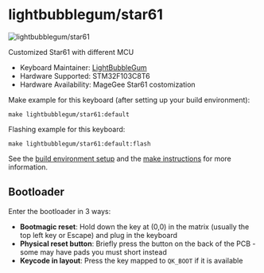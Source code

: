 # lightbubblegum/star61

![lightbubblegum/star61](https://i.imgur.com/ay6mdqE.jpeg)

Customized Star61 with different MCU

* Keyboard Maintainer: [LightBubbleGum](https://github.com/lightbubblegum)
* Hardware Supported: STM32F103C8T6
* Hardware Availability: MageGee Star61 costomization

Make example for this keyboard (after setting up your build environment):

    make lightbubblegum/star61:default

Flashing example for this keyboard:

    make lightbubblegum/star61:default:flash

See the [build environment setup](https://docs.qmk.fm/#/getting_started_build_tools) and the [make instructions](https://docs.qmk.fm/#/getting_started_make_guide) for more information.

## Bootloader

Enter the bootloader in 3 ways:

* **Bootmagic reset**: Hold down the key at (0,0) in the matrix (usually the top left key or Escape) and plug in the keyboard
* **Physical reset button**: Briefly press the button on the back of the PCB - some may have pads you must short instead
* **Keycode in layout**: Press the key mapped to `QK_BOOT` if it is available
